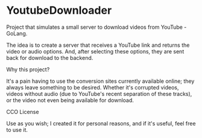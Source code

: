# YoutubeDownloader
Project that simulates a small server to download videos from YouTube - GoLang.

The idea is to create a server that receives a YouTube link and returns the video or audio options.
And, after selecting these options, they are sent back for download to the backend.

Why this project?

It's a pain having to use the conversion sites currently available online; they always leave something to be desired. Whether it's corrupted videos, videos without audio (due to YouTube's recent separation of these tracks), or the video not even being available for download.

CCO License

Use as you wish; I created it for personal reasons, and if it's useful, feel free to use it.
